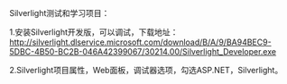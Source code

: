 Silverlight测试和学习项目：

1.安装Silverlight开发版，可以调试，下载地址：http://silverlight.dlservice.microsoft.com/download/B/A/9/BA94BEC9-5DBC-4B50-BC2B-046A42399067/30214.00/Silverlight_Developer.exe

2.Silverlight项目属性，Web面板，调试器选项，勾选ASP.NET，Silverlight。


